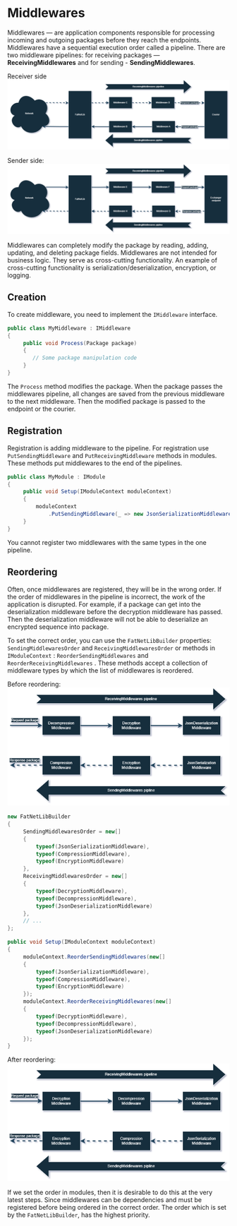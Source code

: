 ﻿# Middlewares

Middlewares — are application components responsible for processing incoming and outgoing packages before they reach the
endpoints. Middlewares have a sequential execution order called a pipeline. There are two middleware pipelines: for
receiving packages — **ReceivingMiddlewares** and for sending - **SendingMiddlewares**.

Receiver side
![](images/sending-middlewares-pipeline.drawio.png)

Sender side:
![](images/receiving-middlewares-pipline.drawio.png)

Middlewares can completely modify the package by reading, adding, updating, and deleting package fields. Middlewares
are not intended for business logic. They serve as cross-cutting functionality. An example of cross-cutting
functionality is serialization/deserialization, encryption, or logging.

## Creation

To create middleware, you need to implement the `IMiddleware` interface.

```c#
public class MyMiddleware : IMiddleware
{
     public void Process(Package package)
     {
        // Some package manipulation code
     }
}
```

The `Process` method modifies the package. When the package passes the middlewares pipeline, all
changes are saved from the previous middleware to the next middleware. Then the modified package is passed to the
endpoint or the courier.

## Registration

Registration is adding middleware to the pipeline. For registration use `PutSendingMiddleware`
and `PutReceivingMiddleware` methods in modules. These methods put middlewares to the end of the pipelines.

```c#
public class MyModule : IModule
{
     public void Setup(IModuleContext moduleContext)
     {
         moduleContext
             .PutSendingMiddleware(_ => new JsonSerializationMiddleware(_.Get<JsonSerializer>()));
     }
}
```

You cannot register two middlewares with the same types in the one pipeline.

## Reordering

Often, once middlewares are registered, they will be in the wrong order. If the order of middlewares in the pipeline is
incorrect, the work of the application is disrupted. For example, if a package can get into the deserialization
middleware before the decryption middleware has passed.
Then the deserialization middleware will not be able to deserialize an encrypted sequence into package.

To set the correct order, you can use the `FatNetLibBuilder` properties: `SendingMiddlewaresOrder`
and `ReceivingMiddlewaresOrder` or methods in `IModuleContext` : `ReorderSendingMiddlewares`
and `ReorderReceivingMiddlewares` .
These methods accept a collection of middleware types by which the list of middlewares is reordered.

Before reordering:
![](images/before-reordering.drawio.png)

```c#
new FatNetLibBuilder
{
     SendingMiddlewaresOrder = new[]
     {
         typeof(JsonSerializationMiddleware),
         typeof(CompressionMiddleware),
         typeof(EncryptionMiddleware)
     },
     ReceivingMiddlewaresOrder = new[]
     {
         typeof(DecryptionMiddleware),
         typeof(DecompressionMiddleware),
         typeof(JsonDeserializationMiddleware)
     },
     // ...
};
```

```c#
public void Setup(IModuleContext moduleContext)
{
     moduleContext.ReorderSendingMiddlewares(new[]
     {
         typeof(JsonSerializationMiddleware),
         typeof(CompressionMiddleware),
         typeof(EncryptionMiddleware)
     });
     moduleContext.ReorderReceivingMiddlewares(new[]
     {
         typeof(DecryptionMiddleware),
         typeof(DecompressionMiddleware),
         typeof(JsonDeserializationMiddleware)
     });
}
```

After reordering:
![](images/after-reordering.drawio.png)

If we set the order in modules, then it is desirable to do this at the very latest steps. Since middlewares can be
dependencies and must be registered before being ordered in the correct order. The order which is set by
the `FatNetLibBuilder`, has the highest priority.